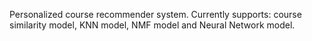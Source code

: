Personalized course recommender system. Currently supports: course similarity model, KNN model, NMF model and Neural Network model.
